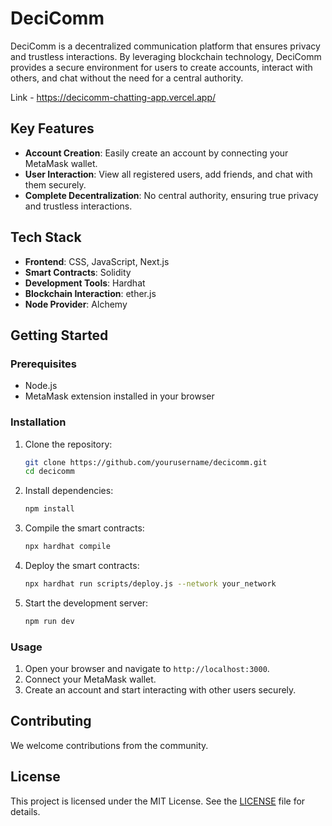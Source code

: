 # DeciComm

DeciComm is a decentralized communication platform that ensures privacy and trustless interactions. By leveraging blockchain technology, DeciComm provides a secure environment for users to create accounts, interact with others, and chat without the need for a central authority.

Link - https://decicomm-chatting-app.vercel.app/

## Key Features

- **Account Creation**: Easily create an account by connecting your MetaMask wallet.
- **User Interaction**: View all registered users, add friends, and chat with them securely.
- **Complete Decentralization**: No central authority, ensuring true privacy and trustless interactions.

## Tech Stack

- **Frontend**: CSS, JavaScript, Next.js
- **Smart Contracts**: Solidity
- **Development Tools**: Hardhat
- **Blockchain Interaction**: ether.js
- **Node Provider**: Alchemy

## Getting Started

### Prerequisites

- Node.js
- MetaMask extension installed in your browser

### Installation

1. Clone the repository:
   ```bash
   git clone https://github.com/yourusername/decicomm.git
   cd decicomm
   ```

2. Install dependencies:
   ```bash
   npm install
   ```

3. Compile the smart contracts:
   ```bash
   npx hardhat compile
   ```

4. Deploy the smart contracts:
   ```bash
   npx hardhat run scripts/deploy.js --network your_network
   ```

5. Start the development server:
   ```bash
   npm run dev
   ```

### Usage

1. Open your browser and navigate to `http://localhost:3000`.
2. Connect your MetaMask wallet.
3. Create an account and start interacting with other users securely.

## Contributing

We welcome contributions from the community.

## License

This project is licensed under the MIT License. See the [LICENSE](LICENSE) file for details.



